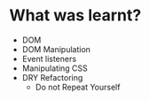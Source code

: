 # What was learnt?

- DOM
- DOM Manipulation
- Event listeners
- Manipulating CSS
- DRY Refactoring
  - Do not Repeat Yourself
